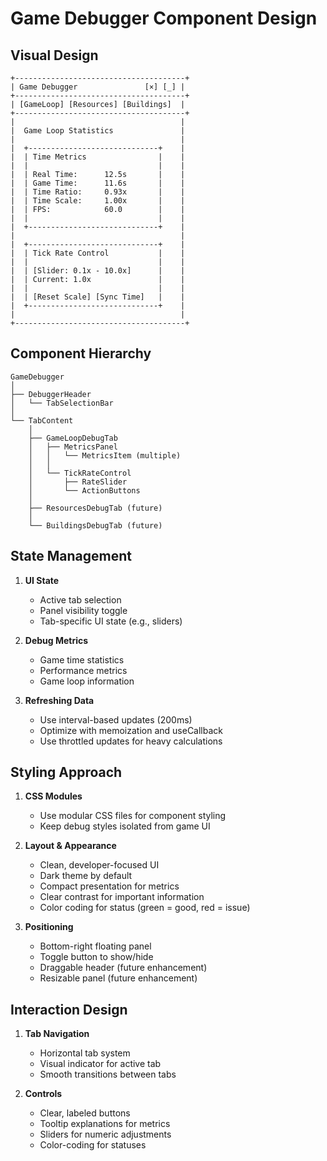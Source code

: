 # Game Debugger Component Design

## Visual Design

```
+--------------------------------------+
| Game Debugger               [×] [_] |
+--------------------------------------+
| [GameLoop] [Resources] [Buildings]  |
+--------------------------------------+
|                                     |
|  Game Loop Statistics               |
|                                     |
|  +-----------------------------+    |
|  | Time Metrics                |    |
|  |                             |    |
|  | Real Time:      12.5s       |    |
|  | Game Time:      11.6s       |    |
|  | Time Ratio:     0.93x       |    |
|  | Time Scale:     1.00x       |    |
|  | FPS:            60.0        |    |
|  |                             |    |
|  +-----------------------------+    |
|                                     |
|  +-----------------------------+    |
|  | Tick Rate Control           |    |
|  |                             |    |
|  | [Slider: 0.1x - 10.0x]      |    |
|  | Current: 1.0x               |    |
|  |                             |    |
|  | [Reset Scale] [Sync Time]   |    |
|  +-----------------------------+    |
|                                     |
+--------------------------------------+
```

## Component Hierarchy

```
GameDebugger
│
├── DebuggerHeader
│   └── TabSelectionBar
│
└── TabContent
    │
    ├── GameLoopDebugTab
    │   ├── MetricsPanel
    │   │   └── MetricsItem (multiple)
    │   │
    │   └── TickRateControl
    │       ├── RateSlider
    │       └── ActionButtons
    │
    ├── ResourcesDebugTab (future)
    │
    └── BuildingsDebugTab (future)
```

## State Management

1. **UI State**
   - Active tab selection
   - Panel visibility toggle
   - Tab-specific UI state (e.g., sliders)

2. **Debug Metrics**
   - Game time statistics
   - Performance metrics
   - Game loop information

3. **Refreshing Data**
   - Use interval-based updates (200ms)
   - Optimize with memoization and useCallback
   - Use throttled updates for heavy calculations

## Styling Approach

1. **CSS Modules**
   - Use modular CSS files for component styling
   - Keep debug styles isolated from game UI

2. **Layout & Appearance**
   - Clean, developer-focused UI
   - Dark theme by default
   - Compact presentation for metrics
   - Clear contrast for important information
   - Color coding for status (green = good, red = issue)

3. **Positioning**
   - Bottom-right floating panel
   - Toggle button to show/hide
   - Draggable header (future enhancement)
   - Resizable panel (future enhancement)

## Interaction Design

1. **Tab Navigation**
   - Horizontal tab system
   - Visual indicator for active tab
   - Smooth transitions between tabs

2. **Controls**
   - Clear, labeled buttons
   - Tooltip explanations for metrics
   - Sliders for numeric adjustments
   - Color-coding for statuses